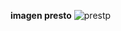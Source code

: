 **imagen presto**
![prestp](https://github.com/user-attachments/assets/e619751b-e642-4cd7-bc27-69477901a144)
